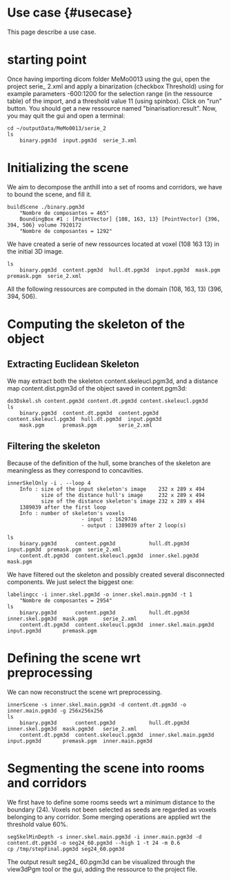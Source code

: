 Use case {#usecase}
========
This page describe a use case.

# starting point
Once having importing dicom folder MeMo0013 using the gui, open the project serie_ 2.xml and apply a 
binarization (checkbox Threshold) using for example parameters -600:1200 for the selection range (in the ressource table) of the import,
and a threshold value 11 (using spinbox). Click on "run" button. You should get a new ressource named "binarisation:result".
Now, you may quit the gui and open a terminal:
~~~
cd ~/outputData/MeMo0013/serie_2
ls
	binary.pgm3d  input.pgm3d  serie_3.xml
~~~

# Initializing the scene
We aim to decompose the anthill into a set of rooms and corridors, we have to bound the scene, and fill it.
~~~
buildScene ./binary.pgm3d
	"Nombre de composantes = 465" 
	BoundingBox #1 : [PointVector] {108, 163, 13} [PointVector] {396, 394, 506} volume 7920172
	"Nombre de composantes = 1292" 

~~~
We have created a serie of new ressources located at voxel (108 163 13) in the initial 3D image.
~~~
ls
	binary.pgm3d  content.pgm3d  hull.dt.pgm3d  input.pgm3d  mask.pgm  premask.pgm  serie_2.xml
~~~
All the following ressources are computed in the domain (108, 163, 13) (396, 394, 506).

# Computing the skeleton of the object
## Extracting Euclidean Skeleton
We may extract both the skeleton content.skeleucl.pgm3d, and a distance map content.dist.pgm3d of the object saved in content.pgm3d:
~~~
do3Dskel.sh content.pgm3d content.dt.pgm3d content.skeleucl.pgm3d
ls
	binary.pgm3d  content.dt.pgm3d  content.pgm3d  content.skeleucl.pgm3d  hull.dt.pgm3d  input.pgm3d  
	mask.pgm      premask.pgm       serie_2.xml
~~~

## Filtering the skeleton
Because of the definition of the hull, some branches of the skeleton are meaningless as they correspond to concavities.
~~~
innerSkelOnly -i . --loop 4
	Info : size of the input skeleton's image    232 x 289 x 494
	       size of the distance hull's image     232 x 289 x 494
	       size of the distance skeleton's image 232 x 289 x 494
	1389039 after the first loop
	Info : number of skeleton's voxels
	                    - input  : 1629746
	                    - output : 1389039 after 2 loop(s)

ls
	binary.pgm3d      content.pgm3d           hull.dt.pgm3d     input.pgm3d  premask.pgm  serie_2.xml
	content.dt.pgm3d  content.skeleucl.pgm3d  inner.skel.pgm3d  mask.pgm

~~~
We have filtered out the skeleton and possibly created several disconnected components. We just select the biggest one:
~~~
labelingcc -i inner.skel.pgm3d -o inner.skel.main.pgm3d -t 1
	"Nombre de composantes = 2954"
ls
	binary.pgm3d      content.pgm3d           hull.dt.pgm3d          inner.skel.pgm3d  mask.pgm		serie_2.xml
	content.dt.pgm3d  content.skeleucl.pgm3d  inner.skel.main.pgm3d  input.pgm3d       premask.pgm

~~~
# Defining the scene wrt preprocessing
We can now reconstruct the scene wrt preprocessing.
~~~
innerScene -s inner.skel.main.pgm3d -d content.dt.pgm3d -o inner.main.pgm3d -g 256x256x256
ls
	binary.pgm3d      content.pgm3d           hull.dt.pgm3d          inner.skel.pgm3d  mask.pgm3d   serie_2.xml
	content.dt.pgm3d  content.skeleucl.pgm3d  inner.skel.main.pgm3d	 input.pgm3d       premask.pgm  inner.main.pgm3d
~~~
# Segmenting the scene into rooms and corridors
We first have to define some rooms seeds wrt a minimum distance to the boundary (24).
Voxels not been selected as seeds are regarded as voxels belonging to any corridor.
Some merging operations are applied wrt the threshold value 60%.
~~~
segSkelMinDepth -s inner.skel.main.pgm3d -i inner.main.pgm3d -d content.dt.pgm3d -o seg24_60.pgm3d --high 1 -t 24 -m 0.6
cp /tmp/stepFinal.pgm3d seg24_60.pgm3d
~~~
The output result seg24_ 60.pgm3d can be visualized through the view3dPgm tool or the gui, adding the ressource to the project file.
